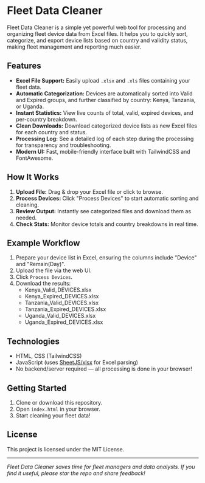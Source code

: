 # Fleet Data Cleaner

Fleet Data Cleaner is a simple yet powerful web tool for processing and organizing fleet device data from Excel files. It helps you to quickly sort, categorize, and export device lists based on country and validity status, making fleet management and reporting much easier.

## Features

- **Excel File Support:** Easily upload `.xlsx` and `.xls` files containing your fleet data.
- **Automatic Categorization:** Devices are automatically sorted into Valid and Expired groups, and further classified by country: Kenya, Tanzania, or Uganda.
- **Instant Statistics:** View live counts of total, valid, expired devices, and per-country breakdown.
- **Clean Downloads:** Download categorized device lists as new Excel files for each country and status.
- **Processing Log:** See a detailed log of each step during the processing for transparency and troubleshooting.
- **Modern UI:** Fast, mobile-friendly interface built with TailwindCSS and FontAwesome.

## How It Works

1. **Upload File:** Drag & drop your Excel file or click to browse.
2. **Process Devices:** Click "Process Devices" to start automatic sorting and cleaning.
3. **Review Output:** Instantly see categorized files and download them as needed.
4. **Check Stats:** Monitor device totals and country breakdowns in real time.

## Example Workflow

1. Prepare your device list in Excel, ensuring the columns include "Device" and "Remain(Day)".
2. Upload the file via the web UI.
3. Click `Process Devices`.
4. Download the results:
    - Kenya_Valid_DEVICES.xlsx
    - Kenya_Expired_DEVICES.xlsx
    - Tanzania_Valid_DEVICES.xlsx
    - Tanzania_Expired_DEVICES.xlsx
    - Uganda_Valid_DEVICES.xlsx
    - Uganda_Expired_DEVICES.xlsx

## Technologies

- HTML, CSS (TailwindCSS)
- JavaScript (uses [SheetJS/xlsx](https://github.com/SheetJS/sheetjs) for Excel parsing)
- No backend/server required — all processing is done in your browser!

## Getting Started

1. Clone or download this repository.
2. Open `index.html` in your browser.
3. Start cleaning your fleet data!

## License

This project is licensed under the MIT License.

---

*Fleet Data Cleaner saves time for fleet managers and data analysts. If you find it useful, please star the repo and share feedback!*
